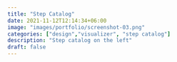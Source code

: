 ```yaml
---
title: "Step Catalog"
date: 2021-11-12T12:14:34+06:00
image: "images/portfolio/screenshot-03.png"
categories: ["design","visualizer", "step catalog"]
description: "Step catalog on the left"
draft: false
---
```


